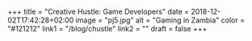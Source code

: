 +++
title = "Creative Hustle: Game Developers"
date = 2018-12-02T17:42:28+02:00
image = "pj5.jpg"
alt = "Gaming in Zambia"
color = "#121212"
link1 = "/blog/chustle"
link2 = ""
draft = false
+++
